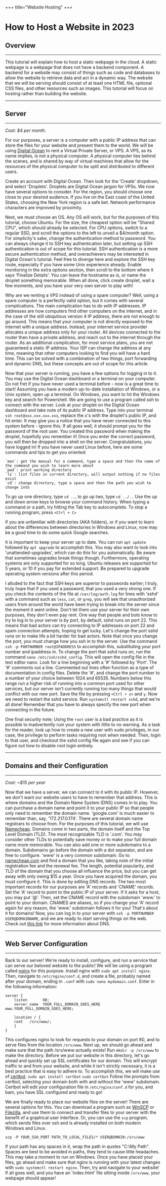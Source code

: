 +++
title="Website Hosting"
+++

# How to Host a Website in 2023
## Overview
---

This tutorial will explain how to host a static webpage in the cloud.
A static webpage is a webpage that does not have a backend component.
A backend for a website may consist of things such as code and databases to allow the website to retrieve data and act in a dynamic way.
The website that we will be serving should consist of at least one HTML file, optional CSS files, and other resources such as images.
This tutorial will focus on hosting rather than building the website.

---
## Server
---
*Cost: $4 per month.*

For our purposes, a server is a computer with a public IP address that can store the files for your website and present them to the world.
We will be using [Digital Ocean](https://www.digitalocean.com/) to rent a Virtual Private Server, or VPS.
A VPS, as its name implies, is not a physical computer.
A physical computer lies behind the scenes, and is shared by way of virtual machines that allow for the resources of the physical computer to be split and distributed to different users.

Create an account with Digital Ocean.
Then look for the 'Create' dropdown, and select 'Droplets'.
Droplets are Digital Ocean jargon for VPSs.
We now have several options to consider.
For the region, you should choose one close to your desired audience.
If you live on the East coast of the United States, choosing the New York region is a safe bet.
Network performance characters are improved by proximity.

Next, we must choose an OS. Any OS will work, but for the purposes of this tutorial, choose Ubuntu.
For the size, the cheapest option will be "Shared CPU", which should already be selected.
For CPU options, switch to a regular SSD, and scroll the options to the left to unveil a $4/month option.
For simplicity's sake, change the authentication method to password. You can always change it to SSH key authentication later,
but setting up SSH authentication is out of scope for this tutorial.
SSH authentication is a more secure authentication method, and overachievers may be interested in Digital Ocean's tutorial.
Feel free to diverge here and explore the SSH key route, especially if you have some Unix experience already.
Enable monitoring in the extra options section, then scroll to the bottom where it says 'Finalize Details'.
You can leave the hostname as is, or name the droplet something memorable.
When all done, click create droplet, wait a few moments, and you have your very own server to play with!

Why are we renting a VPS instead of using a spare computer?
Well, using a spare computer is a perfectly valid option, but it comes with several complications.
The main complication has to do with IP addresses.
IP addresses are how computers find other computers on the internet, and in the case of the still ubiquitous version 4 IP address, there are not enough to go around.
This means that your computer is not directly exposed to the internet with a unique address.
Instead, your internet service provider allocates a unique address only for your router.
All devices connected to the router then have a private address, and reach out to the internet through the router.
As an additional complication, for most service plans, you are not guaranteed a static IP address.
Your ISP can change the address at any time, meaning that other computers looking to find you will have a hard time.
This can be solved with a combination of two things, port forwarding and dynamic DNS, but these concepts are out of scope for this article.

Now that your server is running, you have a few options for logging in to it.
You may use the Digital Ocean dashboard or a terminal on your computer.
Do not fret if you have never used a terminal before - now is a great time to start!
Assuming you have a modern up-to-date installation of Windows, or a Unix system, open up a terminal.
On Windows, you want to hit the Windows key and search for Powershell.
We are going to use a program called ssh to connect with the server.
Look at your droplet on the Digital Ocean dashboard and take note of its public IP address.
Type into your terminal `ssh root@xxx.xxx.xxx.xxx`, replace the x's with the droplet's public IP, and hit enter.
It may give you a notice that you have never connected to this system before - ignore this.
If all goes well, it should prompt you for the password of the root user. You created this password when making the droplet, hopefully you remember it!
Once you enter the correct password, you will then be dropped into a shell on the server.
Congratulations, you have logged in!
If you have never used Linux before, here are some commands and tips to get you oriented:

```
`man`: get the manual for a command, type a space and then the name of the command you wish to learn more about
`pwd`: print working directory
`ls`: list files in current directory, will output nothing if no files exist
`cd`: change directory, type a space and then the path you wish to change into
```

To go up one directory, type `cd ..`, to go up two, type `cd ../..`
Use the up and down arrow keys to browse your command history.
When typing a command or a path, try hitting the Tab key to autocomplete.
To stop a running program, press `<Ctrl + C>`

If you are unfamiliar with directories (AKA folders), or if you want to learn about the differences between directories in Windows and Linux, now may be a good time to do some quick Google searches.

It is important to keep your server up to date.
You can run `apt update` followed by `apt upgrade` to accomplish this.
You may also want to look into 'unattended-upgrades', which can do this for you automatically.
Be aware that sometimes upgrades break things though.
Furthermore, operating systems are only supported for so long.
Ubuntu releases are supported for 5 years, or 10 if you pay for extended support.
Be prepared to upgrade operating system versions after this period.

I alluded to the fact that SSH keys are superior to passwords earlier; I truly, truly hope that if you used a password, that you used a very strong one.
If you check the contents of the file at `/var/log/auth.log` for lines with 'sshd' with a command such as `less`, `cat`, or `grep`, you will see that unauthorized users from around the world have been trying to break into the server since the moment it went online.
Don't let them use your server for their own purposes, they don't even pay rent.
One way that people and bots know to try to log in to your server is by port, by default, sshd runs on port 22.
This means that bad actors can try connecting to IP addresses on port 22 and spam connection attempts, hoping to get lucky.
Let's change the port sshd runs on to make life a bit harder for bad actors.
Note that once you change the port, you must change how you ssh in to the server.
Use the command `ssh -p PORTNUMBER root@IPADDRESS` to accomplish this, substituting your port number and ipaddress in.
To change the port that sshd runs on, run the command `nano /etc/ssh/sshd_config`. This will open the config file in the text editor nano.
Look for a line beginning with a '#' followed by 'Port'. The '#' comments out a line. Commented out lines often function as a type of documentation in config files.
Delete the '#', and change the port number to a number of your choice between 1024 and 65535.
Numbers below this range run a higher risk of running into a common port used for other services, but our server isn't currently running too many things that would conflict with our new port.
Save the file by pressing `<Ctrl + x>` and `y`.
Now we need to restart the sshd service. Run `systemctl restart sshd`, and we're all done!
Remember that you have to always specify the new port when connecting in the future.

One final security note; Using the `root` user is a bad practice as it is possible to inadvertently ruin your system with little to no warning.
As a task for the reader, look up how to create a new user with sudo privileges, in our case, the privilege to perform tasks requiring root when needed.
Then, login to that user, and checkout the sshd config file again and see if you can figure out how to disable root login entirely.

---
## Domains and their Configuration
---

*Cost: ~$15 per year*

Now that we have a server, we can connect to it with its public IP. However, we don't want our website users to have to remember that address.
This is where domains and the Domain Name System (DNS) comes in to play.
You can purchase a domain name and point it to your public IP so that people only need to remember the domain name.
'google.com' is much easier to remember than, say, '172.217.0.174'.
There are several domain name registrars to choose from. For the purposes of this tutorial, we will use [Namecheap](https://namecheap.com).
Domains come in two parts, the domain itself and the Top Level Domain (TLD).
The most recognizable TLD is '.com'.
You may consider other TLDs to potentially save money or to make your full domain name more memorable.
You can also add one or more subdomains to a domain.
Subdomains go before the domain with a dot separator, and are free to configure.
'www' is a very common subdomain.
Go to [namecheap.com](https://namecheap.com) and find a domain that you like, taking note of the initial registration fee and the renewal fee.
The length, potential popularity, and TLD of the domain that you choose all influence the price, but you can get away with only owing $15 a year.
Once you have acquired the domain, you must configure it. This is done by editing DNS records.
The two most important records for our purposes are 'A' records and 'CNAME' records.
Set the 'A' record to point to the public IP of your server. If it asks for a host, you may put '@'. Then, set the CNAME record with the subdomain 'www.' to point to your domain.
CNAMES are aliases, so if you change your 'A' record again for any reason, the 'www.' subdomain follows it for you!
That's about it for domains! Now, you can log in to your server with `ssh -p PORTNUMBER USER@DOMAINNAME`, and we are ready to start serving things on the web.
Check out [this link](https://andrew.let-them.cyou/tutorials/basic-dns.html) for more information about DNS.

---
## Web Server Configuration
---

Back to our server!
We're ready to install, configure, and run a service that can serve our beloved website to the public!
We will be using a program called [nginx](https://nginx.org/en/) for this purpose.
Install nginx with `sudo apt install nginx`.
Then, navigate to `/etc/nginx/conf.d`, and create a file, probably named after your domain, ending in `.conf` with `sudo nano mydomain.conf`.
Enter in the following information:

```
server {
    listen       80;
    server_name  YOUR_FULL_DOMAIN_GOES_HERE www.YOUR_FULL_DOMAIN_GOES_HERE;

    location / {
    root   /srv/www/;
    }
}
```

This configures nginx to look for requests to your domain on port 80, and to serve files from the location `/srv/www`.
Next up, we should go ahead and make sure that the path /srv/www actually exists!
Run `mkdir -p /srv/www` to make the directory.
Before we put our website in this directory, let's go ahead and quickly set up SSL certificates for our domain.
This will encrypt traffic to and from your website, and while it isn't strictly necessary, it is a best practice that is easy to adhere to.
To accomplish this, we will make use of [certbot](https://certbot.eff.org/).
`sudo apt install certbot`
`sudo certbot`
Follow the prompts from certbot, selecting your domain both with and without the 'www' subdomain.
Certbot will edit your configuration file in `/etc/nginx/conf.d` for you, and bam, you have SSL configured and ready to go!

We are finally ready to place our website files on the server! There are several options for this.
You can download a program such as [WinSCP](https://winscp.net/eng/index.php) or [Filezilla](https://filezilla-project.org/),
and use them to connect and transfer files to your server with the benefit of a graphical user interface.
Or, you can use the `scp` program, which sends files over ssh and is already installed on both modern Windows and Linux.

`scp -P YOUR_SSH_PORT PATH_TO_LOCAL_FILES/* USER@DOMAIN:/srv/www`

If your path has any spaces in it, wrap the path in quotes "C:\My Path".
Spaces are best to be avoided in paths, they tend to cause little headaches.
This may take a moment to run on Windows.
Once you have placed your files, go ahead and make sure that nginx is running with your latest changes with `sudo systemctl restart nginx`.
Then, try and navigate to your website! If all goes well, and you have an 'index.html' file sitting inside `/srv/www`, your webpage should appear!
